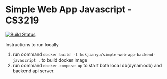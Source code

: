 # Simple Web App Javascript - CS3219
[![Build Status](https://travis-ci.com/KokJianYu/simple-web-app-javascript.svg?branch=master)](https://travis-ci.com/KokJianYu/simple-web-app-javascript)

Instructions to run locally
1. run command `docker build -t kokjianyu/simple-web-app-backend-javascript .` to build docker image
2. run command `docker-compose up` to start both local db(dynamodb) and backend api server.